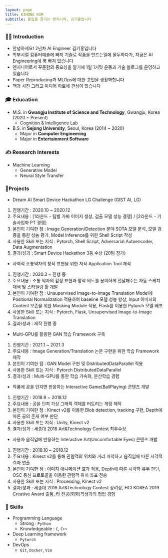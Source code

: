 ```yaml
---
layout: page
title: KIHONG KIM
subtitle: 몰입을 즐기는 엔지니어, 김기홍입니다
---
```


### 🙋‍♂️ Introduction
- 안녕하세요! 2년차 AI Engineer 김기홍입니다  
- 학부시절 컴퓨터예술에 빠져 기술로 작품을 만드는일에 몰두하다가, 지금은 AI Engineering에 푹 빠져 있습니다  
- 엔지니어로서 꾸준함의 중요성을 알기에 1일 1커밋 운동과 기술 블로그를 운영하고 있습니다  
- Paper Reproducing과 MLOps에 대한 고민을 생활화합니다  
- 책과 사진 그리고 미디어 아트에 관심이 많습니다  


### 🎓 Education  
- M.S. in **Gwangju Institute of Science and Technology**, Gwangju, Korea (2020 ~ Present)
  - Cognition & Intelligence Lab
- B.S. in **Sejong University**, Seoul, Korea (2014 ~ 2020)
  - Major in **Computer Engineering**
  - Major in **Entertainment Software**


### ✍ Research Interests  
- Machine Learning
  - Generative Model
  - Neural Style Transfer


### 📌Projects
- Dream AI Smart Device Hackathon LG Challenge (GIST AI, LG)
1) 진행기간 : 2020.10 ~ 2020.12
2) 주요내용 : [1라운드 - 팀별 가짜 이미지 생성, 검출 모델 성능 경쟁] / [2라운드 - 기술사업화 PT 경쟁]
3) 본인이 기여한 점 : Image Generation/Detection 분야 SOTA 모델 분석, 모델 검증을 통한 성능 평가, Model Inference를 위한 Shell Script 작성
4) 사용한 Skill 또는 지식 : Pytorch, Shell Script, Adversarial Autoencoder, Data Augmentation
5) 결과/성과 : Smart Device Hackathon 3등 수상 (20팀 참가)

- 사회적 소통약자의 창작 표현을 위한 저작 Application Tool 제작
1) 진행기간 : 2020.3 ~ 진행 중
2) 주요내용 : 소통 약자의 감정 표현과 창작 의도를 용이하게 전달해주는 자동 스케치 채색 및 스타일링 툴 개발
3) 본인이 기여한 점 : Unsupervised Image-to-Image Translation Model에 Positional Normalization 적용하여 baseline 모델 성능 향상, Input 이미지의
Content 보존을 위한 Masking Module 적용, Flask를 이용한 Pytorch 모델 배포
4) 사용한 Skill 또는 지식 : Pytorch, Flask, Unsupervised Image-to-Image Translation
5) 결과/성과 : 제작 진행 중

- Multi-GPU를 활용한 GAN 학습 Framework 구축
1) 진행기간 : 2021.1 ~ 2021.3
2) 주요내용 : Image Generation/Translation 논문 구현을 위한 학습 Framework 제작
3) 본인이 기여한 점 : GAN Model 구현 및 DistributedDataParallel 적용
4) 사용한 Skill 또는 지식 : Pytorch DistributedDataParallel
5) 결과/성과 :  Multi-GPU를 통한 학습 가속화, 분산학습 경험

- 작품에 공을 던지면 반응하는 Interactive Game(BallPlaying) 콘텐츠 개발
1) 진행기간 : 2018.9 ~ 2018.12
2) 주요내용 : 공을 던져 가상 그래픽 객체를 터트리는 게임 제작
3) 본인이 기여한 점 : Kinect v2를 이용한 Blob detection, tracking 구현, Depth에 따른 공의 존재 여부 판단
4) 사용한 Skill 또는 지식 : Unity, Kinect v2
5) 결과/성과 : 세종대 2018 Art&Technology Contest 최우수상

- 사용자 움직임에 반응하는 Interactive Art(Uncomfortable Eyes) 콘텐츠 개발
1) 진행기간 : 2018.10 ~ 2018.12
2) 주요내용 : Kinect v2를 통해 관람객의 위치와 거리 파악하고 움직임에 따른 시각적 효과 연출
3) 본인이 기여한 점 : 이미지 애니메이션 효과 적용, Depth에 따른 시각화 유무 판단, OSC 통신 프로토콜을 이용한 관람객 위치 좌표 전송
4) 사용한 Skill 또는 지식 : Processing, Kinect v2
5) 결과/성과 : 세종대 2018 Art&Technology Contest 장려상, HCI KOREA 2019 Creative Award 출품, 타 전공(회화)학생과의 협업 경험

### 📄 Skills
- Programming Language
  - Strong : `Python`
  - Knowledgeable : `C`, `C++`
- Deep Learning framework
  - `Pytorch`
- DevOps
  - `Git`, `Docker`, `Vim`

